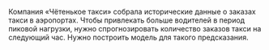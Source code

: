 Компания «Чётенькое такси» собрала исторические данные о заказах такси в аэропортах. Чтобы привлекать больше водителей в период 
пиковой нагрузки, нужно спрогнозировать количество заказов такси на следующий час. Нужно построить модель для такого предсказания.
